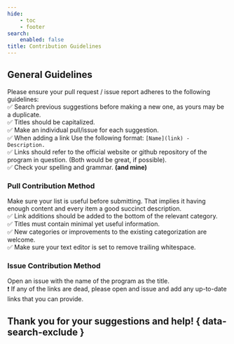 ```yaml
---
hide:
    - toc
    - footer
search:
    enabled: false
title: Contribution Guidelines
---
```


## **General Guidelines**

Please ensure your pull request / issue report adheres to the following guidelines:<br>
:white_check_mark: Search previous suggestions before making a new one, as yours may be a duplicate.<br>
:white_check_mark: Titles should be capitalized.<br>
:white_check_mark: Make an individual pull/issue for each suggestion.<br>
:white_check_mark: When adding a link Use the following format: `[Name](link) - Description.`<br>
:white_check_mark: Links should refer to the official website or github repository of the program in question. (Both would be great, if possible).<br>
:white_check_mark: Check your spelling and grammar. **(and mine)**

### **Pull** Contribution Method

Make sure your list is useful before submitting. That implies it having enough content and every item a good succinct description.<br>
:white_check_mark: Link additions should be added to the bottom of the relevant category.<br>
:white_check_mark: Titles must contain minimal yet useful information.<br>
:white_check_mark: New categories or improvements to the existing categorization are welcome.<br>
:white_check_mark: Make sure your text editor is set to remove trailing whitespace.<br>

### **Issue** Contribution Method

Open an issue with the name of the program as the title.<br>
:exclamation: If any of the links are dead, please open and issue and add any up-to-date links that you can provide.<br>

## **Thank you for your suggestions and help!** { data-search-exclude }

<br>
